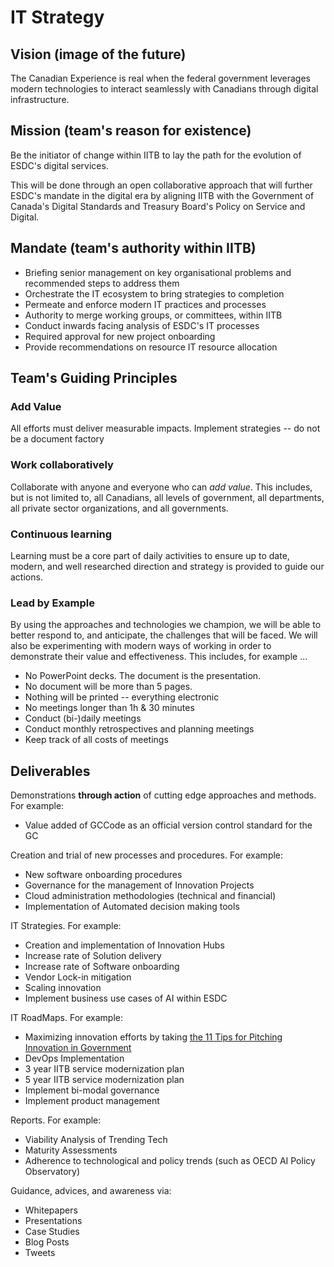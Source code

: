 # IT Strategy 

## Vision (image of the future) 

The Canadian Experience is real when the federal government leverages modern technologies to interact seamlessly with Canadians through digital infrastructure.

## Mission (team's reason for existence)

Be the initiator of change within IITB to lay the path for the evolution of ESDC's digital services.

This will be done through an open collaborative approach that will further ESDC's mandate in the digital era by aligning IITB with the Government of Canada's Digital Standards and Treasury Board's Policy on Service and Digital.

## Mandate (team's authority within IITB)

- Briefing senior management on key organisational problems and recommended steps to address them
- Orchestrate the IT ecosystem to bring strategies to completion
- Permeate and enforce modern IT practices and processes 
- Authority to merge working groups, or committees, within IITB
- Conduct inwards facing analysis of ESDC's IT processes
- Required approval for new project onboarding 
- Provide recommendations on resource IT resource allocation 

## Team's Guiding Principles 

### Add Value

All efforts must deliver measurable impacts. Implement strategies -- do not be a document factory 

### Work collaboratively

Collaborate with anyone and everyone who can _add value_. This includes, but is not limited to, all Canadians, all levels of government, all departments, all private sector organizations, and all governments. 

### Continuous learning

Learning must be a core part of daily activities to ensure up to date, modern, and well researched direction and strategy is provided to guide our actions. 

### Lead by Example

By using the approaches and technologies we champion, we will be able to better respond to, and anticipate, the challenges that will be faced. We will also be experimenting with modern ways of working in order to demonstrate their value and effectiveness. This includes, for example ... 

- No PowerPoint decks. The document is the presentation.
- No document will be more than 5 pages.
- Nothing will be printed -- everything electronic
- No meetings longer than 1h & 30 minutes
- Conduct (bi-)daily meetings
- Conduct monthly retrospectives and planning meetings
- Keep track of all costs of meetings

## Deliverables

Demonstrations **through action** of cutting edge approaches and methods. For example:
- Value added of GCCode as an official version control standard for the GC

Creation and trial of new processes and procedures. For example: 
- New software onboarding procedures 
- Governance for the management of Innovation Projects 
- Cloud administration methodologies (technical and financial)
- Implementation of Automated decision making tools 

IT Strategies. For example:
- Creation and implementation of Innovation Hubs
- Increase rate of Solution delivery 
- Increase rate of Software onboarding 
- Vendor Lock-in mitigation
- Scaling innovation
- Implement business use cases of AI within ESDC

 IT RoadMaps. For example:
- Maximizing innovation efforts by taking [the 11 Tips for Pitching Innovation in Government](https://medium.com/gc-entrepreneur/11-tips-for-pitching-innovation-in-government-9fceac5a3c9)
- DevOps Implementation 
- 3 year IITB service modernization plan
- 5 year IITB service modernization plan
- Implement bi-modal governance
- Implement product management

Reports. For example:
- Viability Analysis of Trending Tech
- Maturity Assessments
- Adherence to technological and policy trends (such as OECD AI Policy Observatory)

Guidance, advices, and awareness via:
- Whitepapers
- Presentations
- Case Studies
- Blog Posts
- Tweets
